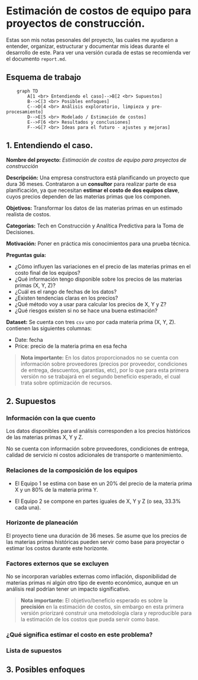 # Estimación de costos de equipo para proyectos de construcción. 

Estas son mis notas pesonales del proyecto, las cuales me ayudaron a entender, organizar, estructurar y documentar mis ideas durante el desarrollo de este. Para ver una versión  curada de estas se recomienda ver el documento `report.md`. 

## Esquema de trabajo

```mermaid
    graph TD 
        A[1 <br> Entendiendo el caso]-->B[2 <br> Supuestos]
        B-->C[3 <br> Posibles enfoques]
        C-->D[4 <br> Análisis exploratorio, limpieza y pre-procesamiento]
        D-->E[5 <br> Modelado / Estimación de costos]
        E-->F[6 <br> Resultados y conclusiones]
        F-->G[7 <br> Ideas para el futuro - ajustes y mejoras]
```
## 1. Entendiendo el caso. 

**Nombre del proyecto:** _Estimación de costos de equipo para proyectos de construcción_

**Descripción:** Una empresa constructora está planificando un proyecto que dura 36 meses. Contrataron a un **consultor** para realizar parte de esa planificación, ya que necesitan **estimar el costo de dos equipos clave**, cuyos precios dependen de las materias primas que los componen.

**Objetivos:** Transformar los datos de las materias primas en un estimado realista de costos.

**Categorías:** Tech en Construcción y Analítica Predictiva para la Toma de Decisiones.

**Motivación:** Poner en práctica mis conocimientos para una prueba técnica.

**Preguntas guía:** 
- ¿Cómo influyen las variaciones en el precio de las materias primas en el costo final de los equipos?
- ¿Qué información tengo disponible sobre los precios de las materias primas (X, Y, Z)?
- ¿Cuál es el rango de fechas de los datos?
- ¿Existen tendencias claras en los precios?
- ¿Qué método voy a usar para calcular los precios de X, Y y Z?
- ¿Qué riesgos existen si no se hace una buena estimación?

**Dataset:** Se cuenta con tres `csv` uno por cada materia prima (X, Y, Z).
contienen las siguientes columnas:
- Date: fecha 
- Price: precio de la materia prima en esa fecha 

>**Nota importante:** En los datos proporcionados no se cuenta con información sobre proveedores (precios por proveedor, condiciones de entrega, descuentos, garantías, etc), por lo que para esta primera versión no se trabajará en el segundo beneficio esperado, el cual trata sobre optimización de recursos.

## 2. Supuestos 
### Información con la que cuento 
Los datos disponibles para el análisis corresponden a los precios históricos de las materias primas X, Y y Z.

No se cuenta con información sobre proveedores, condiciones de entrega, calidad de servicio ni costos adicionales de transporte o mantenimiento.

### Relaciones de la composición de los equipos
- El Equipo 1 se estima con base en un 20% del precio de la materia prima X y un 80% de la materia prima Y.

- El Equipo 2 se compone en partes iguales de X, Y y Z (o sea, 33.3% cada una).

### Horizonte de planeación 

El proyecto tiene una duración de 36 meses. Se asume que los precios de las materias primas históricas pueden servir como base para proyectar o estimar los costos durante este horizonte. 

### Factores externos que se excluyen 

No se incorporan variables externas como inflación, disponibilidad de materias primas ni algún otro tipo de evento económico, aunque en un análisis real podrían tener un impacto significativo.

> **Nota importante:** El objetivo/beneficio esperado es sobre la **precisión** en la estimación de costos, sin embargo en esta primera versión priorizaré construir una metodología clara y reproducible para la estimación de los costos que pueda servir como base. 

### ¿Qué significa estimar el costo en este problema? 
### Lista de supuestos 

## 3. Posibles enfoques 

